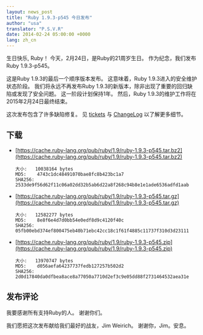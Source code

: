```yaml
---
layout: news_post
title: "Ruby 1.9.3-p545 今日发布"
author: "usa"
translator: "P.S.V.R"
date: 2014-02-24 05:00:00 +0000
lang: zh_cn
---
```


生日快乐, Ruby！
今天，2月24日，是Ruby的21周岁生日。
作为纪念，我们发布Ruby 1.9.3-p545。

这是Ruby 1.9.3的最后一个顺序版本发布。
这意味着，Ruby 1.9.3进入的安全维护状态阶段。
我们将永远不再发布Ruby 1.9.3的新版本，除非出现了重要的回归缺陷或发现了安全问题。
这一阶段计划保持1年。
然后，Ruby 1.9.3的维护工作将在2015年2月24日最终结束。

这次发布包含了许多缺陷修复。
见 [tickets](https://bugs.ruby-lang.org/projects/ruby-193/issues?set_filter=1&amp;status_id=5)
与 [ChangeLog](https://svn.ruby-lang.org/repos/ruby/tags/v1_9_3_545/ChangeLog)
以了解更多细节。

## 下载

* [https://cache.ruby-lang.org/pub/ruby/1.9/ruby-1.9.3-p545.tar.bz2](https://cache.ruby-lang.org/pub/ruby/1.9/ruby-1.9.3-p545.tar.bz2)

      大小:   10038164 bytes
      MD5:    4743c1dc48491070bae8fc8b423bc1a7
      SHA256: 2533de9f56d62f11c06a02dd32b5ab6d22a8f268c94b8e1e1ade6536adfd1aab

* [https://cache.ruby-lang.org/pub/ruby/1.9/ruby-1.9.3-p545.tar.gz](https://cache.ruby-lang.org/pub/ruby/1.9/ruby-1.9.3-p545.tar.gz)

      大小:   12582277 bytes
      MD5:    8e8f6e4d7d0bb54e0edf8d9c4120f40c
      SHA256: 05fb00ebd374ef800475eb40b71ebc42cc18c1f61f4885c11737f310d3d23111

* [https://cache.ruby-lang.org/pub/ruby/1.9/ruby-1.9.3-p545.zip](https://cache.ruby-lang.org/pub/ruby/1.9/ruby-1.9.3-p545.zip)

      大小:   13970747 bytes
      MD5:    d056aefa64237737fedb127257b502d2
      SHA256: 2d0d17840da0dfbea8ace8a77050a7710d2ef3c9e05dd88f2731464532aea31e

## 发布评论

我要感谢所有支持Ruby的人。
谢谢你们。

我们愿把这次发布献给我们最好的战友，Jim Weirich。
谢谢你，Jim。安息。
